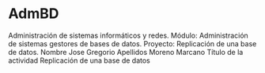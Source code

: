 # AdmBD
Administración de sistemas informáticos y redes.
Módulo: Administración de sistemas gestores de bases de datos.
Proyecto: Replicación de una base de datos.
Nombre	Jose Gregorio
Apellidos	Moreno Marcano
Título de la actividad	Replicación de una base de datos
